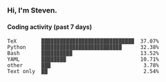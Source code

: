 ### Hi, I'm Steven.

#### Coding activity (past 7 days)
```
TeX        ▓▓▓▓▓▓▓▓▓▓▓▓▓▓▓▓▓▓▓▓▓▓▓▓▓▓▓▓▓▓  37.07%
Python     ▓▓▓▓▓▓▓▓▓▓▓▓▓▓▓▓▓▓▓▓▓▓▓▓▓▓      32.38%
Bash       ▓▓▓▓▓▓▓▓▓▓                      13.52%
YAML       ▓▓▓▓▓▓▓▓                        10.71%
other      ▓▓▓                              3.78%
Text only  ▓▓                               2.54%
```
